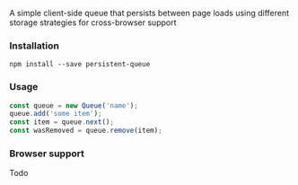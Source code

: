 A simple client-side queue that persists between page loads using different storage strategies for cross-browser support

### Installation
`npm install --save persistent-queue`

### Usage
```javascript
const queue = new Queue('name');
queue.add('some item');
const item = queue.next();
const wasRemoved = queue.remove(item);
```

### Browser support
Todo

